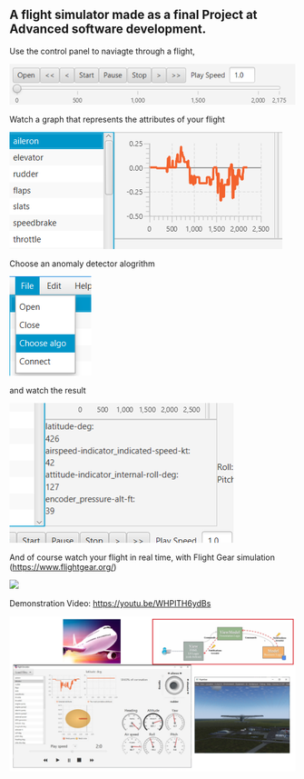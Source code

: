 ## A flight simulator made as a final Project at Advanced software development.

Use the control panel to naviagte through a flight,

![alt text](https://raw.githubusercontent.com/avihu2929/Flight-Simulator/master/control.png)

Watch a graph that represents the attributes of your flight

![alt text](https://raw.githubusercontent.com/avihu2929/Flight-Simulator/master/graph.png)

Choose an anomaly detector alogrithm

![alt text](https://raw.githubusercontent.com/avihu2929/Flight-Simulator/master/choosealgo.png) 

and watch the result

![alt text](https://raw.githubusercontent.com/avihu2929/Flight-Simulator/master/algo.png)


And of course watch your flight in real time, with Flight Gear simulation (https://www.flightgear.org/)

![](1WAOQ3.gif)

Demonstration Video: https://youtu.be/WHPlTH6ydBs

![alt text](https://github.com/MaorCaspi/Flight-Simulator-Project/blob/master/projectImage.jpg?raw=true)
